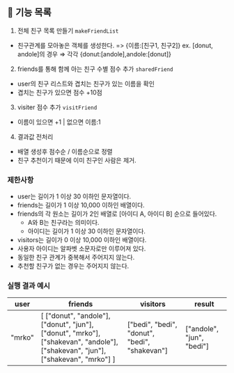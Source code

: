 ## 🚀 기능 목록

1. 전체 친구 목록 만들기 `makeFriendList`
  - 친구관계를 모아놓은 객체를 생성한다. => {이름:[친구1, 친구2]} 
  ex. [donut, andole]의 경우 ⇒ 각각 {donut:[andole],andole:[donut]}

2. friends를 통해 함께 아는 친구 수별 점수 추가 `sharedFriend`
  - user의 친구 리스트와 겹치는 친구가 있는 이름을 확인
  - 겹치는 친구가 있으면 점수 +10점

3. visiter 점수 추가 `visitFriend`
  - 이름이 있으면 +1 | 없으면 이름:1

4. 결과값 전처리
  - 배열 생성후 점수순 / 이름순으로 정렬
  - 친구 추천이기 때문에 이미 친구인 사람은 제거.


### 제한사항

- user는 길이가 1 이상 30 이하인 문자열이다.
- friends는 길이가 1 이상 10,000 이하인 배열이다.
- friends의 각 원소는 길이가 2인 배열로 [아이디 A, 아이디 B] 순으로 들어있다.
  - A와 B는 친구라는 의미이다.
  - 아이디는 길이가 1 이상 30 이하인 문자열이다.
- visitors는 길이가 0 이상 10,000 이하인 배열이다.
- 사용자 아이디는 알파벳 소문자로만 이루어져 있다.
- 동일한 친구 관계가 중복해서 주어지지 않는다.
- 추천할 친구가 없는 경우는 주어지지 않는다.

### 실행 결과 예시

| user   | friends                                                                                                                         | visitors                                      | result                    |
| ------ | ------------------------------------------------------------------------------------------------------------------------------- | --------------------------------------------- | ------------------------- |
| "mrko" | [ ["donut", "andole"], ["donut", "jun"], ["donut", "mrko"], ["shakevan", "andole"], ["shakevan", "jun"], ["shakevan", "mrko"] ] | ["bedi", "bedi", "donut", "bedi", "shakevan"] | ["andole", "jun", "bedi"] |
